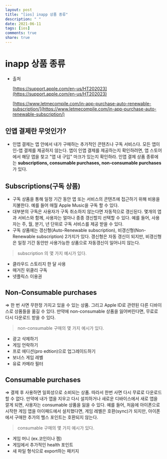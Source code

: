 ```yaml
---
layout: post
title: "[ios] inapp 상품 종류"
description: " "
date: 2021-06-11
tags: [ios]
comments: true
share: true
---
```


# inapp 상품 종류

- 출처

    [https://support.apple.com/en-us/HT202023](https://support.apple.com/en-us/HT202023)

    [https://www.letmecompile.com/in-app-purchase-auto-renewable-subscription/](https://www.letmecompile.com/in-app-purchase-auto-renewable-subscription/) 

## 인앱 결제란 무엇인가?

- 인앱 결제는 앱 안에서 내가 구매하는 추가적인 콘텐츠나 구독 서비스다. 모든 앱이 인-앱 결제를 제공하지 않는다. 앱이 인앱 결제를 제공하는지 확인하려면, 앱 스토어에서 해당 앱을 찾고 "앱 내 구입" 마크가 있는지 확인하라.  인앱 결제 상품 종류에는 **subscriptions, consumable purchases, non-consumable purchases** 가 있다.

## Subscriptions(구독 상품)

- 구독 상품을 통해 일정 기간 동안 앱 또는 서비스의 콘텐츠에 접근하기 위해 비용을 지불한다. 예를 들어 매월 Apple Music을 구독 할 수 있다.
- 대부분의 구독은 사용자가 구독 취소하지 않는다면 자동적으로 갱신된다. 몇개의 앱과 서비스와 함께, 사용자는 얼마나 종종 갱신할지 선택할 수 있다. 예를 들어, 사용자는 주, 월, 분기, 년 단위로 구독 서비스를 제공 받을 수 있다.
- 구독 상품에는 갱신형(Auto-Renewable subscription), 비갱신형(Non-Renewable subscription) 2가지가 있다. 갱신형은  자동 갱신이 되지만, 비갱신형은 일정 기간 동안만 사용가능한 상품으로 자동갱신이 일어나지 않는다.

> subscription 의 몇 가지 예시가 있다.

- 클라우드 스토리지 한 달 사용
- 매거진 위클리 구독
- 넷플릭스 이용권

## Non-Consumable purchases

⇒ 한 번 사면 무한정 가지고 있을 수 있는 상품. 그리고 Apple ID로 관련된 다른 디바이스로 상품들을 옮길 수 있다. 만약에 non-consumable 상품을 잃어버린다면, 무료로 다시 다운로드 받을 수 있다. 

> non-consumable 구매의 몇 가지 예시가 있다.

- 광고 삭제하기
- 게임 언락하기
- 프로 에디션(pro edtion)으로 업그레이드하기
- 보너스 게임 레벨
- 유료 카메라 필터

## Consumable purchases

⇒ 결제 후 사용하면 일회성으로 소비되는 상품. 따라서 한번 사면 다시 무료로 다운로드할 수 없다. 만약에 내가 앱을 지우고 다시 설치하거나 새로운 디바이스에서 새로 앱을 깔게 되면, 사용자는 consumable 상품을 잃을 수 있다.
예를 들어, 처음에 아이폰으로 시작한 게임 앱을 아이패드에서 설치했다면, 게임 레벨은 호환(sync)가 되지만, 아이폰에서 구매한 추가의 헬스 포인트는 호환되지 않는다.   

> consumable 구매의 몇 가지 예시가 있다.

- 게임 머니 (ex.코인이나 젬)
- 게임에서 추가적인 health 포인트
- 새 파일 형식으로 export하는 패키지